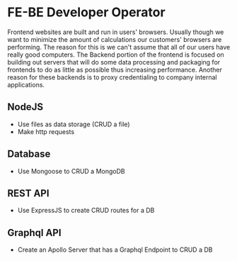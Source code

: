 # FE-BE Developer Operator

Frontend websites are built and run in users' browsers. Usually though we want to minimize the amount of calculations our customers' browsers are performing. The reason for this is we can't assume that all of our users have really good computers. The Backend portion of the frontend is focused on building out servers that will do some data processing and packaging for frontends to do as little as possible thus increasing performance. Another reason for these backends is to proxy credentialing to company internal applications.


## NodeJS
- Use files as data storage (CRUD a file)
- Make http requests

## Database 
- Use Mongoose to CRUD a MongoDB

## REST API
- Use ExpressJS to create CRUD routes for a DB

## Graphql API
- Create an Apollo Server that has a Graphql Endpoint to CRUD a DB
